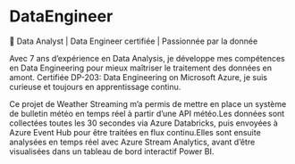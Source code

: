 # DataEngineer

🔹 Data Analyst | Data Engineer certifiée | Passionnée par la donnée

Avec 7 ans d’expérience en Data Analysis, je développe mes compétences en Data Engineering pour mieux maîtriser le traitement des données en amont. Certifiée DP-203: Data Engineering on Microsoft Azure, je suis curieuse et toujours en apprentissage continu.

Ce projet de Weather Streaming m’a permis de mettre en place un système de bulletin météo en temps réel à partir d’une API météo.Les données sont collectées toutes les 30 secondes via Azure Databricks, puis envoyées à Azure Event Hub pour être traitées en flux continu.Elles sont ensuite analysées en temps réel avec Azure Stream Analytics, avant d’être visualisées dans un tableau de bord interactif Power BI.
